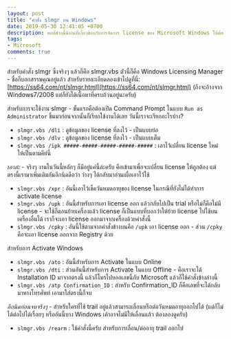 ```yaml
---
layout: post
title: "คำสั่ง slmgr บน Windows"
date: 2019-05-30 12:41:05 +0700
description: พอดีช่วงนี้มีงานที่เกี่ยวข้องกับการจัดการ license ของ Microsoft Windows ให้ต้องจัดการ ก็ว่าได้จังหวะพอดีที่จะเขียนเรื่องใหม่ งั้นเอาเป็นคำสั่ง slmgr ล่ะกัน มาดูว่าจะทำอะไรได้บ้างด้วยคำสั่งนี้ครับ
tags:
- Microsoft
comments: true
---
```

สำหรับคำสั่ง slmgr ซึ่งจริงๆ แล้วก็คือ slmgr.vbs ตัวนี้ก็คือ Windows Licensing Manager - ชื่อก็บอกสรรพคุณอยู่แล้ว สำหรับรายละเอียดลองเข้าไปดูที่นี่: [https://ss64.com/nt/slmgr.html](https://ss64.com/nt/slmgr.html) (ถึงจะอ้างจาก Windows7/2008 แต่ก็ยังได้เนื้อหาที่ครบถ้วนอยู่นะครับ)

สำหรับการจะใช้งาน slmgr - ขั้นแรกคือต้องเปิด Command Prompt ในแบบ `Run as Administrator` ขึ้นมาก่อนจากนั้นก็เรียกใช้งานได้เลย วันนี้เราจะเรียกอะไรบ้าง?

- `slmgr.vbs /dli` : ดูข้อมูลของ license ที่ลงไว้ - เป็นแบบย่อ
- `slmgr.vbs /dlv` : ดูข้อมูลของ license ที่ลงไว้ - เป็นแบบเต็ม
- `slmgr.vbs /ipk #####-#####-#####-#####-#####` : เอาไว้เปลี่ยน license ใหม่ให้เป็นตามคีย์นี้

*เอาล่ะ* - จริงๆ งานในวันนี้หลักๆ ก็มีอยู่แค่นี้ล่ะครับ คือเข้ามาเพื่อจะเปลี่ยน license ให้ถูกต้อง แต่ตรงนี้เรามาเพิ่มเติมกันอีกนิดดีกว่า ว่างๆ ได้กลับมาอ่านเผื่อเอาไว้ใช้

- `slmgr.vbs /xpr` : อันนี้เอาไว้เช็ควันหมดอายุของ license ในกรณีที่ยังไม่ได้ทำการ activate license
- `slmgr.vbs /upk` : อันนี้สำหรับการเอา license ออก แล้วกลับไปเป็น trial หรือไม่ก็คือไม่มี license - จะใช้ก็ตอนย้ายเครื่องแล้ว license ก็เป็นแบบที่บอกว่าให้ย้าย license ไปใช้บนเครื่องอื่นได้ เราก็จะเอา license ออกมาจากเครื่องด้วยคำสั่งนี้
- `slmgr.vbs /cpky` : อันนี้ใช้ตามจากคำสั่งข้างบนคือ `/upk` เอา license ออก - ส่วน `/cpky` คือจะเอา license ออกจาก Registry ด้วย

สำหรับการ Activate Windows

- `slmgr.vbs /ato` : อันนี้สำหรับการ Activate ในแบบ Online
- `slmgr.vbs /dti` : ส่วนอันนี้สำหรับการ Activate ในแบบ Offline - คือเราจะได้ Installation ID มาจากตรงนี้ แล้วก็โทรไปบอกเลขนี้กับ Microsoft แล้วก็ใช้คำสั่งข้างล่างนี้
- `slmgr.vbs /atp Confirmation_ID` : สำหรับ Confirmation_ID ก็คือเลขที่จะได้กลับมาทางโทรศัพท์ เอามาใส่ตรงนี้ก็จบ

*อีกนิดก่อนจบจริงๆ* - สำหรับใครที่ใช้ trail อยู่แล้วสามารถเลื่อนหรือต่อวันหมดอายุออกไปได้ (แต่ก็ไม่ได้ต่อไปได้เรื่อยๆ หรืออันนี้บาง Windows เค้าอาจไม่มีให้เลื่อนแล้ว ต้องลองดูครับ)

- `slmgr.vbs /rearm` : ใช้คำสั่งนี้ครับ สำหรับการเลื่อน/ต่ออายุ trail ออกไป
